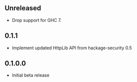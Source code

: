 Unreleased
----------
* Drop support for GHC 7.

0.1.1
-----
* Implement updated HttpLib API from hackage-security 0.5

0.1.0.0
-------
* Initial beta release
